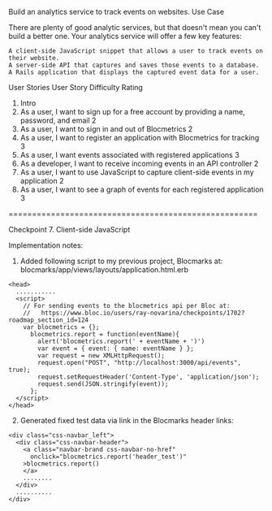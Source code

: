 Build an analytics service to track events on websites.
Use Case

There are plenty of good analytic services, but that doesn't mean you can't build a better one. Your analytics service will offer a few key features:

    A client-side JavaScript snippet that allows a user to track events on their website.
    A server-side API that captures and saves those events to a database.
    A Rails application that displays the captured event data for a user.

User Stories
User Story 	Difficulty Rating
1) Intro
2) As a user, I want to sign up for a free account by providing a name, password, and email 	2
3) As a user, I want to sign in and out of Blocmetrics 	2
4) As a user, I want to register an application with Blocmetrics for tracking 	3
5) As a user, I want events associated with registered applications 	3
6) As a developer, I want to receive incoming events in an API controller 	2
7) As a user, I want to use JavaScript to capture client-side events in my application 	2
8) As a user, I want to see a graph of events for each registered application 	3

=====================================================

Checkpoint 7. Client-side JavaScript

Implementation notes:

1) Added following script to my previous project, Blocmarks at:
blocmarks/app/views/layouts/application.html.erb

```
<head>
  ...........
  <script>
    // For sending events to the blocmetrics api per Bloc at:
    //   https://www.bloc.io/users/ray-novarina/checkpoints/1702?roadmap_section_id=124
    var blocmetrics = {};
      blocmetrics.report = function(eventName){
        alert('blocmetrics.report(' + eventName + ')')
        var event = { event: { name: eventName } };
        var request = new XMLHttpRequest();
        request.open("POST", "http://localhost:3000/api/events", true);
        request.setRequestHeader('Content-Type', 'application/json');
        request.send(JSON.stringify(event));
      };
  </script>
</head>
```
2) Generated fixed test data via link in the Blocmarks header links:
```
<div class="css-navbar_left">
  <div class="css-navbar-header">
    <a class="navbar-brand css-navbar-no-href"
      onclick="blocmetrics.report('header_test')"
    >blocmetrics.report()
    </a>
    ........
  </div>
  ..........
</div>  
```
